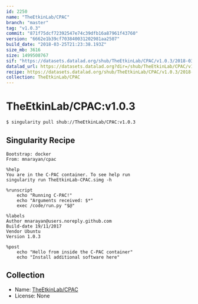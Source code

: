 ```yaml
---
id: 2250
name: "TheEtkinLab/CPAC"
branch: "master"
tag: "v1.0.3"
commit: "871f75dcf72392547e74c39dfb16a87961f43760"
version: "6662e1b39cf703840031202981aa2507"
build_date: "2018-03-25T21:23:38.193Z"
size_mb: 3616
size: 1499508767
sif: "https://datasets.datalad.org/shub/TheEtkinLab/CPAC/v1.0.3/2018-03-25-871f75dc-6662e1b3/6662e1b39cf703840031202981aa2507.simg"
datalad_url: https://datasets.datalad.org?dir=/shub/TheEtkinLab/CPAC/v1.0.3/2018-03-25-871f75dc-6662e1b3/
recipe: https://datasets.datalad.org/shub/TheEtkinLab/CPAC/v1.0.3/2018-03-25-871f75dc-6662e1b3/Singularity
collection: TheEtkinLab/CPAC
---
```


# TheEtkinLab/CPAC:v1.0.3

```bash
$ singularity pull shub://TheEtkinLab/CPAC:v1.0.3
```

## Singularity Recipe

```singularity
Bootstrap: docker
From: mnarayan/cpac

%help
You are in the C-PAC container. To see help run
singularity run TheEtkinLab-CPAC.simg -h

%runscript
    echo "Running C-PAC!"
    echo "Arguments received: $*"
    exec /code/run.py "$@"

%labels
Author mnarayan@users.noreply.github.com
Build-date 19/11/2017
Vendor Ubuntu
Version 1.0.3

%post
    echo "Hello from inside the C-PAC container"
    echo "Install additional software here"
```

## Collection

 - Name: [TheEtkinLab/CPAC](https://github.com/TheEtkinLab/CPAC)
 - License: None

